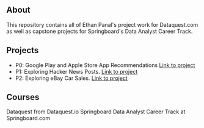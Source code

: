 ## About
This repository contains all of Ethan Panal's project work for Dataquest.com as well as capstone projects for Springboard's Data Analyst Career Track.

## Projects
* P0: Google Play and Apple Store App Recommendations [Link to project](https://github.com/epanal/Projects/tree/master/App%20Profile%20Recommendations)
* P1: Exploring Hacker News Posts. [Link to project](https://github.com/epanal/Projects/tree/master/Exploring%20Hacker%20News%20Posts)
* P2: Exploring eBay Car Sales. [Link to project](https://github.com/epanal/Projects/tree/master/Exploring%20eBay%20Car%20Sales)

## Courses
Dataquest from Dataquest.io
Springboard Data Analyst Career Track at Springboard.com
